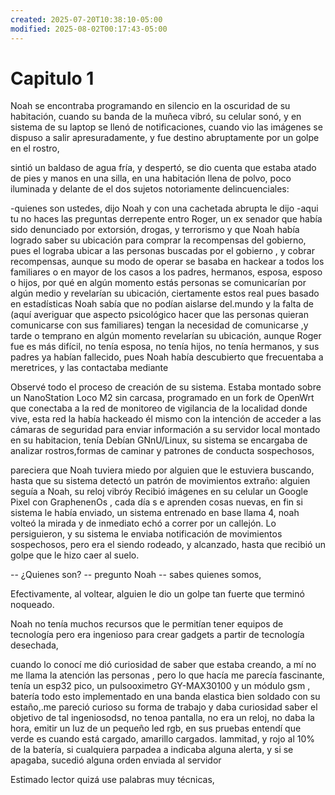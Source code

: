```yaml
---
created: 2025-07-20T10:38:10-05:00
modified: 2025-08-02T00:17:43-05:00
---
```


# Capitulo 1

Noah se encontraba programando en silencio en la oscuridad de su habitación, cuando su banda de la muñeca vibró, su celular sonó, y en sistema de su laptop se llenó de notificaciones, cuando vio las imágenes se dispuso a salir apresuradamente, y fue destino abruptamente por un golpe en el rostro,

sintió un baldaso de agua fría, y despertó, se dio cuenta que estaba atado de pies y manos en una silla, en una habitación llena de polvo, poco iluminada y delante de el dos sujetos notoriamente delincuenciales:

 -quienes son ustedes, dijo Noah
y con una cachetada abrupta le dijo
-aqui tu no haces las preguntas
derrepente entro Roger, 
un ex senador que había sido denunciado por extorsión, drogas, y terrorismo y que Noah había logrado saber su ubicación para comprar la recompensas del gobierno, 
pues el lograba ubicar a las personas buscadas por el gobierno , y cobrar recompensas, aunque su modo de operar se basaba en hackear a todos los familiares o en mayor de los casos a los padres, hermanos, esposa, esposo o hijos, por qué en algún momento estás personas se comunicarían por algún medio y revelarían su ubicación, ciertamente estos real pues basado en estadísticas Noah sabía que no podían aislarse del.mundo y la falta de (aquí averiguar que aspecto psicológico hacer que las personas quieran comunicarse con sus familiares) tengan la necesidad de comunicarse ,y tarde o temprano en algún momento revelarían su ubicación, aunque Roger fue es más difícil, no tenía esposa, no tenía hijos, no tenía hermanos, y sus padres ya habían fallecido, pues Noah había descubierto que frecuentaba a meretrices, y las contactaba mediante 


Observé todo el proceso de creación de su sistema. Estaba montado sobre un NanoStation Loco M2 sin carcasa, programado en un fork de OpenWrt que conectaba a la red de monitoreo de vigilancia de la localidad donde vive, esta red la había hackeado él mismo con la intención de acceder a las cámaras de seguridad para enviar información a su servidor local montado en su habitacion, tenía Debían GNnU/Linux, su sistema  se encargaba de analizar rostros,formas de caminar y patrones de conducta sospechosos,

 pareciera que Noah tuviera miedo por alguien que le estuviera buscando, hasta que su sistema detectó un patrón de movimientos extraño: 
alguien seguía a Noah, su reloj vibróy Recibió imágenes en su celular un Google Pixel con GraphenenOs , cada día s e aprenden cosas nuevas, en fin si sistema le había enviado, un sistema entrenado en base llama 4, noah volteó la mirada y de inmediato echó a correr por un callejón. Lo persiguieron, y su sistema le enviaba notificación de movimientos sospechosos, pero era el siendo rodeado, y alcanzado, hasta que recibió un golpe que le hizo caer al suelo.

-- ¿Quienes son? -- pregunto Noah
-- sabes quienes somos, 


Efectivamente, al voltear, alguien le dio un golpe tan fuerte que terminó noqueado.

Noah no tenía muchos recursos que le permitían tener equipos de tecnología pero era ingenioso para crear gadgets a partir de tecnología desechada,

cuando lo conocí me dió curiosidad de saber que estaba creando, a mí no me llama la atención las personas , pero lo que hacía me parecía fascinante, tenía un esp32 pico, un pulsooximetro GY-MAX30100 y un módulo gsm , batería todo esto implementado en una banda elastica bien soldado con su estaño,.me pareció curioso su forma de trabajo y daba curiosidad saber el objetivo de tal ingeniosodsd, no tenoa pantalla, no era un reloj, no daba la hora, emitir un luz de un pequeño led rgb, en sus pruebas entendí que verde es cuando está cargado, amarillo cargados. lammitad, y rojo al 10% de la batería,
si cualquiera parpadea a indicaba alguna alerta, y si se apagaba, sucedió alguna orden enviada al servidor 


Estimado lector quizá use palabras muy técnicas,
